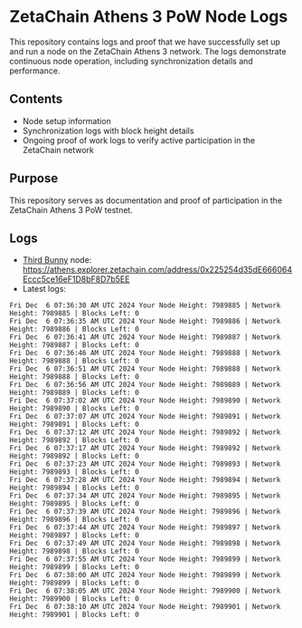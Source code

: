 # ZetaChain Athens 3 PoW Node Logs
This repository contains logs and proof that we have successfully set up and run a node on the ZetaChain Athens 3 network. The logs demonstrate continuous node operation, including synchronization details and performance.

## Contents
- Node setup information
- Synchronization logs with block height details
- Ongoing proof of work logs to verify active participation in the ZetaChain network

## Purpose
This repository serves as documentation and proof of participation in the ZetaChain Athens 3 PoW testnet.

## Logs

- [Third Bunny](https://thirdbunny.xyz/) node: https://athens.explorer.zetachain.com/address/0x225254d35dE666064Eccc5ce16eF1D8bF8D7b5EE
- Latest logs:
```
Fri Dec  6 07:36:30 AM UTC 2024 Your Node Height: 7989885 | Network Height: 7989885 | Blocks Left: 0
Fri Dec  6 07:36:35 AM UTC 2024 Your Node Height: 7989886 | Network Height: 7989886 | Blocks Left: 0
Fri Dec  6 07:36:41 AM UTC 2024 Your Node Height: 7989887 | Network Height: 7989887 | Blocks Left: 0
Fri Dec  6 07:36:46 AM UTC 2024 Your Node Height: 7989888 | Network Height: 7989888 | Blocks Left: 0
Fri Dec  6 07:36:51 AM UTC 2024 Your Node Height: 7989888 | Network Height: 7989888 | Blocks Left: 0
Fri Dec  6 07:36:56 AM UTC 2024 Your Node Height: 7989889 | Network Height: 7989889 | Blocks Left: 0
Fri Dec  6 07:37:02 AM UTC 2024 Your Node Height: 7989890 | Network Height: 7989890 | Blocks Left: 0
Fri Dec  6 07:37:07 AM UTC 2024 Your Node Height: 7989891 | Network Height: 7989891 | Blocks Left: 0
Fri Dec  6 07:37:12 AM UTC 2024 Your Node Height: 7989892 | Network Height: 7989892 | Blocks Left: 0
Fri Dec  6 07:37:17 AM UTC 2024 Your Node Height: 7989892 | Network Height: 7989892 | Blocks Left: 0
Fri Dec  6 07:37:23 AM UTC 2024 Your Node Height: 7989893 | Network Height: 7989893 | Blocks Left: 0
Fri Dec  6 07:37:28 AM UTC 2024 Your Node Height: 7989894 | Network Height: 7989894 | Blocks Left: 0
Fri Dec  6 07:37:34 AM UTC 2024 Your Node Height: 7989895 | Network Height: 7989895 | Blocks Left: 0
Fri Dec  6 07:37:39 AM UTC 2024 Your Node Height: 7989896 | Network Height: 7989896 | Blocks Left: 0
Fri Dec  6 07:37:44 AM UTC 2024 Your Node Height: 7989897 | Network Height: 7989897 | Blocks Left: 0
Fri Dec  6 07:37:49 AM UTC 2024 Your Node Height: 7989898 | Network Height: 7989898 | Blocks Left: 0
Fri Dec  6 07:37:55 AM UTC 2024 Your Node Height: 7989899 | Network Height: 7989899 | Blocks Left: 0
Fri Dec  6 07:38:00 AM UTC 2024 Your Node Height: 7989899 | Network Height: 7989899 | Blocks Left: 0
Fri Dec  6 07:38:05 AM UTC 2024 Your Node Height: 7989900 | Network Height: 7989900 | Blocks Left: 0
Fri Dec  6 07:38:10 AM UTC 2024 Your Node Height: 7989901 | Network Height: 7989901 | Blocks Left: 0
```
